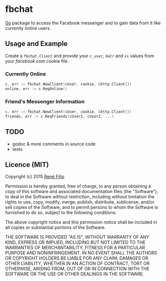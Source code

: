 # fbchat
<!-- _This Go package is part of the [Facebook Onlinetime Logger]() project. Please follow the link if you are interested into it._ -->

[Go](http://golang.org/) package to access the Facebook messenger and to gain data from it like currently online users.

## Usage and Example

Create a `fbchat.Client` and provide your `c_user`, `datr` and `xs` values from your *facebook.com* cookie file.

### Currently Online

```go
c, err := fbchat.NewClient(cUser, cookie, &http.Client{})
online, err := c.ReqOnline()
```

### Friend's Messenger Information

```go
c, err := fbchat.NewClient(cUser, cookie, &http.Client{})
friends, err := c.ReqFriends(cUser1, cUser2, ...)
```

## TODO

- godoc & more comments in source code
- tests

## Licence (MIT)

Copyright (c) 2015 [René Filip](http://github.com/filipre)

Permission is hereby granted, free of charge, to any person obtaining a copy
of this software and associated documentation files (the "Software"), to deal
in the Software without restriction, including without limitation the rights
to use, copy, modify, merge, publish, distribute, sublicense, and/or sell
copies of the Software, and to permit persons to whom the Software is
furnished to do so, subject to the following conditions:

The above copyright notice and this permission notice shall be included in all
copies or substantial portions of the Software.

THE SOFTWARE IS PROVIDED "AS IS", WITHOUT WARRANTY OF ANY KIND, EXPRESS OR
IMPLIED, INCLUDING BUT NOT LIMITED TO THE WARRANTIES OF MERCHANTABILITY,
FITNESS FOR A PARTICULAR PURPOSE AND NONINFRINGEMENT. IN NO EVENT SHALL THE
AUTHORS OR COPYRIGHT HOLDERS BE LIABLE FOR ANY CLAIM, DAMAGES OR OTHER
LIABILITY, WHETHER IN AN ACTION OF CONTRACT, TORT OR OTHERWISE, ARISING FROM,
OUT OF OR IN CONNECTION WITH THE SOFTWARE OR THE USE OR OTHER DEALINGS IN THE
SOFTWARE.
